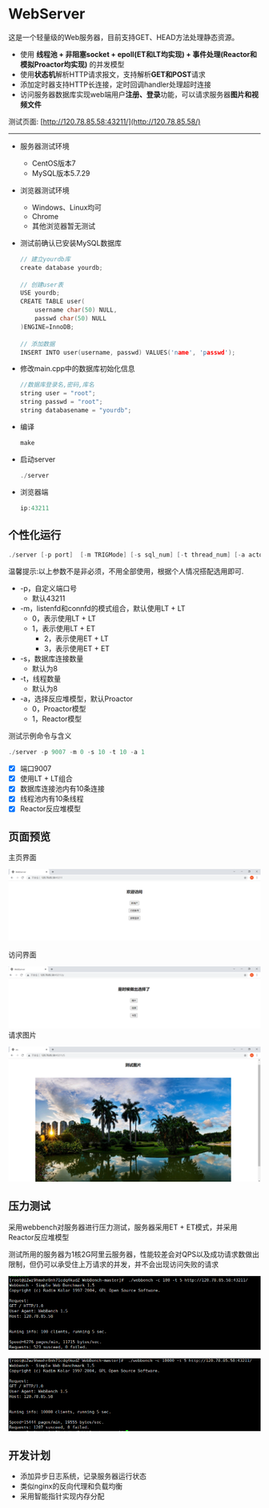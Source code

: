 
WebServer
===============

这是一个轻量级的Web服务器，目前支持GET、HEAD方法处理静态资源。

* 使用 **线程池 + 非阻塞socket + epoll(ET和LT均实现) + 事件处理(Reactor和模拟Proactor均实现)** 的并发模型
* 使用**状态机**解析HTTP请求报文，支持解析**GET和POST**请求
* 添加定时器支持HTTP长连接，定时回调handler处理超时连接
* 访问服务器数据库实现web端用户**注册、登录**功能，可以请求服务器**图片和视频文件**

测试页面: [http://120.78.85.58:43211/](http://120.78.85.58/)

------------

* 服务器测试环境

  * CentOS版本7
  * MySQL版本5.7.29

* 浏览器测试环境

  * Windows、Linux均可
  * Chrome
  * 其他浏览器暂无测试

* 测试前确认已安装MySQL数据库

  ```C++
  // 建立yourdb库
  create database yourdb;
  
  // 创建user表
  USE yourdb;
  CREATE TABLE user(
      username char(50) NULL,
      passwd char(50) NULL
  )ENGINE=InnoDB;
  
  // 添加数据
  INSERT INTO user(username, passwd) VALUES('name', 'passwd');
  ```

* 修改main.cpp中的数据库初始化信息

  ```C++
  //数据库登录名,密码,库名
  string user = "root";
  string passwd = "root";
  string databasename = "yourdb";
  ```

* 编译

  ```C++
  make
  ```

* 启动server

  ```C++
  ./server
  ```

* 浏览器端

  ```C++
  ip:43211
  ```

个性化运行
------

```C++
./server [-p port]  [-m TRIGMode] [-s sql_num] [-t thread_num] [-a actor_model]
```

温馨提示:以上参数不是非必须，不用全部使用，根据个人情况搭配选用即可.

* -p，自定义端口号
  * 默认43211
* -m，listenfd和connfd的模式组合，默认使用LT + LT
  * 0，表示使用LT + LT
  * 1，表示使用LT + ET
    * 2，表示使用ET + LT
    * 3，表示使用ET + ET
* -s，数据库连接数量
  * 默认为8
* -t，线程数量
  * 默认为8
* -a，选择反应堆模型，默认Proactor
  * 0，Proactor模型
  * 1，Reactor模型

测试示例命令与含义

```C++
./server -p 9007 -m 0 -s 10 -t 10 -a 1
```

- [x] 端口9007
- [x] 使用LT + LT组合
- [x] 数据库连接池内有10条连接
- [x] 线程池内有10条线程
- [x] Reactor反应堆模型

## 页面预览

主页界面

![image-20211103142621717](https://github.com/w-scyber/WebServer/blob/main/root/md_picture/main.png)

访问界面

![image-20211103142804523](https://github.com/w-scyber/WebServer/blob/main/root/md_picture/choice.png)请求图片

![image-20211103142836335](https://github.com/w-scyber/WebServer/blob/main/root/md_picture/p.png)

## 压力测试

采用webbench对服务器进行压力测试，服务器采用ET + ET模式，并采用Reactor反应堆模型

测试所用的服务器为1核2G阿里云服务器，性能较差会对QPS以及成功请求数做出限制，但仍可以承受住上万请求的并发，并不会出现访问失败的请求

![image-20211103143619611](https://github.com/w-scyber/WebServer/blob/main/root/md_picture/web1.png)

![image-20211103143639593](https://github.com/w-scyber/WebServer/blob/main/root/md_picture/web2.png)

## 开发计划

+ 添加异步日志系统，记录服务器运行状态
+ 类似nginx的反向代理和负载均衡
+ 采用智能指针实现内存分配
